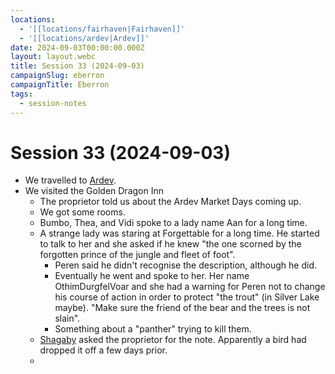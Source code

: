 ```yaml
---
locations:
  - '[[locations/fairhaven|Fairhaven]]'
  - '[[locations/ardev|Ardev]]'
date: 2024-09-03T00:00:00.000Z
layout: layout.webc
title: Session 33 (2024-09-03)
campaignSlug: eberron
campaignTitle: Eberron
tags:
  - session-notes
---
```

# Session 33 (2024-09-03)

- We travelled to [Ardev](locations/ardev.md).
- We visited the Golden Dragon Inn
	- The proprietor told us about the Ardev Market Days coming up.
	- We got some rooms.
	- Bumbo, Thea, and Vidi spoke to a lady name Aan for a long time.
	- A strange lady was staring at Forgettable for a long time. He started to talk to her and she asked if he knew "the one scorned by the forgotten prince of the jungle and fleet of foot".
		- Peren said he didn't recognise the description, although he did.
		- Eventually he went and spoke to her. Her name OthimDurgfelVoar and she had a warning for Peren not to change his course of action in order to protect "the trout" (in Silver Lake maybe). "Make sure the friend of the bear and the trees is not slain".
		- Something about a "panther" trying to kill them.
	- [Shagaby](pcs/shagaby.md) asked the proprietor for the note. Apparently a bird had dropped it off a few days prior.
	- 
